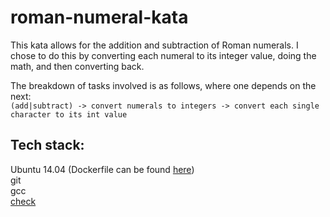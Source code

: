 # roman-numeral-kata

This kata allows for the addition and subtraction of Roman numerals. I chose to do this by converting each numeral to its integer value, doing the math, and then converting back.

The breakdown of tasks involved is as follows, where one depends on the next:  
`(add|subtract) -> convert numerals to integers -> convert each single character to its int value`

## Tech stack:  
Ubuntu 14.04 (Dockerfile can be found [here](https://github.com/rucker/docker-ubuntu/blob/master/Dockerfile))  
git  
gcc  
[check](https://libcheck.github.io)
